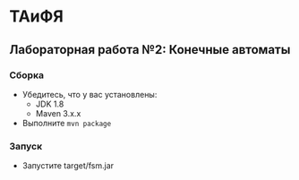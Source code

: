 # ТАиФЯ
## Лабораторная работа №2: Конечные автоматы

### Сборка
- Убедитесь, что у вас установлены:
    - JDK 1.8
    - Maven 3.x.x
- Выполните `mvn package`
### Запуск
- Запустите target/fsm.jar